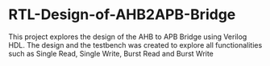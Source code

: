 # RTL-Design-of-AHB2APB-Bridge
This project explores the design of the AHB to APB Bridge using Verilog HDL. The design and the testbench was created to explore all functionalities such as Single Read, Single Write, Burst Read and Burst Write
